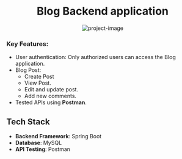 <h1 align="center" id="title">Blog Backend application</h1>

<p align="center"><img src="https://socialify.git.ci/SavvyShivam/Blog-Backend/image?custom_description=Spring+boot+based+Blog+backend+application%2C+Authorized+user+can+Blog+Post+with+category+and+add+comments+in+post&description=1&font=Bitter&language=1&name=1&owner=1&theme=Dark" alt="project-image"></p>

### Key Features:
- User authentication: Only authorized users can access the Blog application.
- Blog Post:
  - Create Post
  - View Post.
  - Edit and update post.
  - Add new comments.
- Tested APIs using **Postman**.

## Tech Stack

- **Backend Framework**: Spring Boot
- **Database**:  MySQL
- **API Testing**: Postman



  
 
